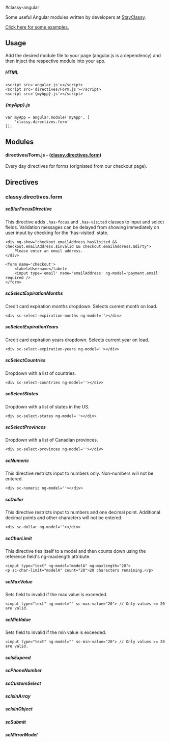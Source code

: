 #classy-angular

Some useful Angular modules written by developers at [StayClassy].

[Click here for some examples.]

## Usage

Add the desired module file to your page (angular.js is a dependency) and then inject the respective module into your app.

##### HTML

	<script src='angular.js'></script>
	<script src='directives/Form.js'></script>
	<script src='{myApp}.js'></script>
	
##### {myApp}.js

	var myApp = angular.module('myApp', [
		'classy.directives.form'
	]);
	




## Modules
#### directives/Form.js - ([classy.directives.form](#classydirectivesform))

Every day directives for forms (origniated from our checkout page). 




## Directives

### classy.directives.form


##### scBlurFocusDirective

This directive adds `.has-focus` and `.has-visited` classes to input and select fields. Validation messages can be delayed from showing immediately on user input by checking for the 'has-visited' state.

	<div ng-show="checkout.emailAddress.hasVisited && checkout.emailAddress.$invalid && checkout.emailAddress.$dirty">
		Please enter an email address.
	</div>
	
	<form name='checkout'>
		<label>Username</label>
		<input type='email' name='emailAddress' ng-model='payment.email' required />
	</form>
	
		

##### scSelectExpirationMonths

Credit card expiration months dropdown. Selects current month on load.

	<div sc-select-expiration-months ng-model=''></div>
	
##### scSelectExpirationYears
Credit card expiration years dropdown. Selects current year on load.

	<div sc-select-expiration-years ng-model=''></div>	

##### scSelectCountries
Dropdown with a list of countries.

	<div sc-select-countries ng-model=''></div>	

##### scSelectStates
Dropdown with a list of states in the US.

	<div sc-select-states ng-model=''></div>	

##### scSelectProvinces
Dropdown with a list of Canadian provinces.

	<div sc-select-provinces ng-model=''></div>	

##### scNumeric
This directive restricts input to numbers only. Non-numbers will not be entered.

	<div sc-numeric ng-model=''></div>	

##### scDollar
This directive restricts input to numbers and one decimal point. Additional decimal points and other characters will not be entered.

	<div sc-dollar ng-model=''></div>	

##### scCharLimit
This directive ties itself to a model and then counts down using the reference field's ng-maxlength attribute.

	<input type="text" ng-model="modelA" ng-maxlength="20">
	<p sc-char-limit="modelA" count="20">20 characters remaining.</p> 

##### scMaxValue
Sets field to invalid if the max value is exceeded.

	<input type="text" ng-model="" sc-max-value="20"> // Only values <= 20 are valid.

##### scMinValue
Sets field to invalid if the min value is exceeded.

	<input type="text" ng-model="" sc-min-value="20"> // Only values >= 20 are valid.

##### scIsExpired
##### scPhoneNumber
##### scCustomSelect
##### scIsInArray
##### scIsInObject
##### scSubmit
##### scMirrorModel


[StayClassy]: http://stayclassy.org
[Click here for some examples.]: http://jsfiddle.net/sc_mlingner/e8YWT/12/
